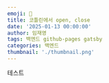 ```yaml
---
emoji: 🚪
title: 코틀린에서 open, close
date: '2025-01-13 00:00:00'
author: 임재영
tags: 백엔드 github-pages gatsby
categories: 백엔드
thumbnail: './thumbnail.png'
---
```


테스트